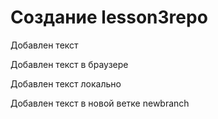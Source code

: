 ﻿# Создание lesson3repo
Добавлен текст

Добавлен текст в браузере

Добавлен текст локально

Добавлен текст в новой ветке newbranch